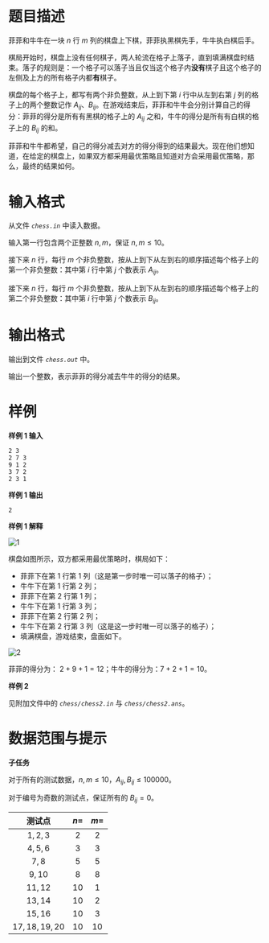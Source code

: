 
# 题目描述

菲菲和牛牛在一块 $n$ 行 $m$ 列的棋盘上下棋，菲菲执黑棋先手，牛牛执白棋后手。

棋局开始时，棋盘上没有任何棋子，两人轮流在格子上落子，直到填满棋盘时结束。落子的规则是：一个格子可以落子当且仅当这个格子内**没有**棋子且这个格子的左侧及上方的所有格子内都**有**棋子。

棋盘的每个格子上，都写有两个非负整数，从上到下第 $i$ 行中从左到右第 $j$ 列的格子上的两个整数记作 $A_{ij}$、$B_{ij}$。在游戏结束后，菲菲和牛牛会分别计算自己的得分：菲菲的得分是所有有黑棋的格子上的 $A_{ij}$ 之和，牛牛的得分是所有有白棋的格子上的 $B_{ij}$ 的和。

菲菲和牛牛都希望，自己的得分减去对方的得分得到的结果最大。现在他们想知道，在给定的棋盘上，如果双方都采用最优策略且知道对方会采用最优策略，那么，最终的结果如何。

# 输入格式

从文件 *`chess.in`* 中读入数据。

输入第一行包含两个正整数 $n,m$，保证 $n,m\le 10$。

接下来 $n$ 行，每行 $m$ 个非负整数，按从上到下从左到右的顺序描述每个格子上的第一个非负整数：其中第 $i$ 行中第 $j$ 个数表示 $A_{ij}$。

接下来 $n$ 行，每行 $m$ 个非负整数，按从上到下从左到右的顺序描述每个格子上的第二个非负整数：其中第 $i$ 行中第 $j$ 个数表示 $B_{ij}$。

# 输出格式

输出到文件 *`chess.out`* 中。

输出一个整数，表示菲菲的得分减去牛牛的得分的结果。

# 样例

**样例 1 输入**
```plain
2 3
2 7 3
9 1 2
3 7 2
2 3 1
```

**样例 1 输出**
```plain
2
```

**样例 1 解释**

![1](source/guoj/1002/img/aHR0cDovL3d3dy53anl5eS50b3Avd3AtY29udGVudC91cGxvYWRzLzIwMTkvMDQvY2hlc3MxLnBuZw==.png)

棋盘如图所示，双方都采用最优策略时，棋局如下：
- 菲菲下在第 $1$ 行第 $1$ 列（这是第一步时唯一可以落子的格子）；
- 牛牛下在第 $1$ 行第 $2$ 列；
- 菲菲下在第 $2$ 行第 $1$ 列；
- 牛牛下在第 $1$ 行第 $3$ 列；
- 菲菲下在第 $2$ 行第 $2$ 列；
- 牛牛下在第 $2$ 行第 $3$ 列（这是这一步时唯一可以落子的格子）；
- 填满棋盘，游戏结束，盘面如下。

![2](source/guoj/1002/img/aHR0cDovL3d3dy53anl5eS50b3Avd3AtY29udGVudC91cGxvYWRzLzIwMTkvMDQvY2hlc3MyLnBuZw==.png)

菲菲的得分为： $2+9+1=12$；牛牛的得分为：$7+2+1=10$。

**样例 2**

见附加文件中的 *`chess/chess2.in`* 与 *`chess/chess2.ans`*。

# 数据范围与提示

**子任务**

对于所有的测试数据，$n,m\le 10$，$A_{ij},B_{ij}\le 100000$。

对于编号为奇数的测试点，保证所有的 $B_{ij}=0$。

|测试点|$n=$|$m=$|
|:-:|:-:|:-:|
|$1,2,3$|$2$|$2$|
|$4,5,6$|$3$|$3$|
|$7,8$|$5$|$5$|
|$9,10$|$8$|$8$|
|$11,12$|$10$|$1$|
|$13,14$|$10$|$2$|
|$15,16$|$10$|$3$|
|$17,18,19,20$|$10$|$10$|

